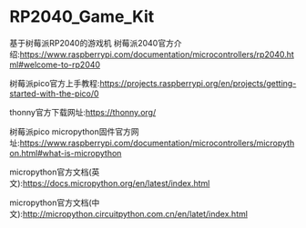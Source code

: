 # RP2040_Game_Kit
基于树莓派RP2040的游戏机
树莓派2040官方介绍:https://www.raspberrypi.com/documentation/microcontrollers/rp2040.html#welcome-to-rp2040

树莓派pico官方上手教程:https://projects.raspberrypi.org/en/projects/getting-started-with-the-pico/0

thonny官方下载网址:https://thonny.org/

树莓派pico micropython固件官方网址:https://www.raspberrypi.com/documentation/microcontrollers/micropython.html#what-is-micropython

micropython官方文档(英文):https://docs.micropython.org/en/latest/index.html

micropython官方文档(中文):http://micropython.circuitpython.com.cn/en/latet/index.html
